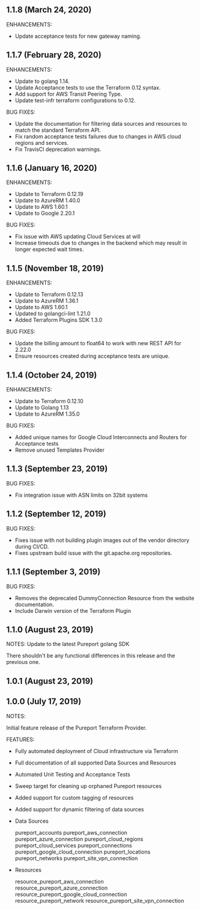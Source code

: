 ## 1.1.8 (March 24, 2020)

ENHANCEMENTS:
 * Update acceptance tests for new gateway naming.

## 1.1.7 (February 28, 2020)

ENHANCEMENTS:
 * Update to golang 1.14.
 * Update Acceptance tests to use the Terraform 0.12 syntax.
 * Add support for AWS Transit Peering Type.
 * Update test-infr terraform configurations to 0.12.

BUG FIXES:
 * Update the documentation for filtering data sources and resources
   to match the standard Terraform API.
 * Fix random acceptance tests failures due to changes in AWS cloud regions and services.
 * Fix TravisCI deprecation warnings.

## 1.1.6 (January 16, 2020)

ENHANCEMENTS:
 * Update to Terraform 0.12.19
 * Update to AzureRM 1.40.0
 * Update to AWS 1.60.1
 * Update to Google 2.20.1

BUG FIXES:
 * Fix issue with AWS updating Cloud Services at will
 * Increase timeouts due to changes in the backend which may result in longer expected wait times.

## 1.1.5 (November 18, 2019)

ENHANCEMENTS:
 * Update to Terraform 0.12.13
 * Update to AzureRM 1.36.1
 * Update to AWS 1.60.1
 * Updated to golangci-lint 1.21.0
 * Added Terraform Plugins SDK 1.3.0

BUG FIXES:
 * Update the billing amount to float64 to work with new REST API for 2.22.0
 * Ensure resources created during acceptance tests are unique.

## 1.1.4 (October 24, 2019)

ENHANCEMENTS:
 * Update to Terraform 0.12.10
 * Update to Golang 1.13
 * Update to AzureRM 1.35.0

BUG FIXES:
 * Added unique names for Google Cloud Interconnects and Routers for Acceptance tests
 * Remove unused Templates Provider

## 1.1.3 (September 23, 2019)

BUG FIXES:
 * Fix integration issue with ASN limits on 32bit systems

## 1.1.2 (September 12, 2019)

BUG FIXES:
 * Fixes issue with not building plugin images out of the vendor directory during CI/CD.
 * Fixes upstream build issue with the git.apache.org repositories.

## 1.1.1 (September 3, 2019)

BUG FIXES:
 * Removes the deprecated DummyConnection Resource from the website documentation.
 * Include Darwin version of the Terraform Plugin

## 1.1.0 (August 23, 2019)

NOTES:
Update to the latest Pureport golang SDK

There shouldn't be any functional differences in this release and the previous one.

## 1.0.1 (August 23, 2019)


## 1.0.0 (July 17, 2019)

NOTES:

Initial feature release of the Pureport Terraform Provider.

FEATURES:

 * Fully automated deployment of Cloud infrastructure via Terraform
 * Full documentation of all supported Data Sources and Resources
 * Automated Unit Testing and Acceptance Tests
 * Sweep target for cleaning up orphaned Pureport resources
 * Added support for custom tagging of resources
 * Added support for dynamic filtering of data sources

 * Data Sources

    pureport_accounts
    pureport_aws_connection
    pureport_azure_connection
    pureport_cloud_regions
    pureport_cloud_services
    pureport_connections
    pureport_google_cloud_connection
    pureport_locations
    pureport_networks
    pureport_site_vpn_connection

 * Resources

    resource_pureport_aws_connection
    resource_pureport_azure_connection
    resource_pureport_google_cloud_connection
    resource_pureport_network
    resource_pureport_site_vpn_connection
